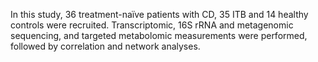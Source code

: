 In this study, 36 treatment-naïve patients with CD, 35 ITB and 14 healthy controls were recruited. Transcriptomic, 16S rRNA and metagenomic sequencing, and targeted metabolomic measurements were performed, followed by correlation and network analyses.
